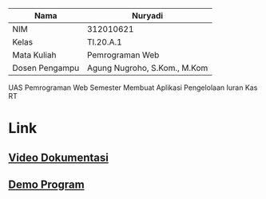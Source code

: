 | Nama  | Nuryadi|
|-------|-------------------------|
|NIM    | 312010621               |
|Kelas  | TI.20.A.1               |
|Mata Kuliah    | Pemrograman Web |
|Dosen Pengampu | Agung Nugroho, S.Kom., M.Kom |

UAS Pemrograman Web Semester Membuat Aplikasi Pengelolaan Iuran Kas RT

# Link
## [Video Dokumentasi](https://www.malagaislandmain.org/)


## [Demo Program](https://www.malagaislandmain.org/)
